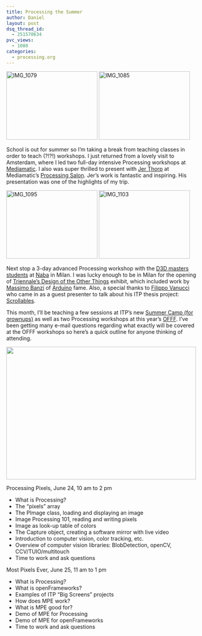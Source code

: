 ```yaml
---
title: Processing the Summer
author: Daniel
layout: post
dsq_thread_id:
  - 251570634
pvc_views:
  - 1080
categories:
  - processing.org
---
```

<p><a href="http://www.flickr.com/photos/shiffman/4663693345/" title="IMG_1079 by shiffman, on Flickr"><img src="http://farm5.static.flickr.com/4009/4663693345_cbc28273b9_m.jpg" width="240" height="180" alt="IMG_1079" /></a>  <a href="http://www.flickr.com/photos/shiffman/4664318578/" title="IMG_1085 by shiffman, on Flickr"><img src="http://farm5.static.flickr.com/4038/4664318578_6a5ee2b828_m.jpg" width="240" height="180" alt="IMG_1085" /></a></p>
<p>School is out for summer so I&#8217;m taking a break from teaching classes in order to teach (?!?!) workshops.  I just returned from a lovely visit to Amsterdam, where I led two full-day intensive Processing workshops at <a href="://www.mediamatic.net/">Mediamatic</a>.  I also was super thrilled to present with <a href="http://blog.blprnt.com">Jer Thorp</a> at Mediamatic&#8217;s <a href="http://www.mediamatic.net/page/148710/en">Processing Salon</a>.  Jer&#8217;s work is fantastic and inspiring. His presentation was one of the highlights of my trip.</p>
<p><a href="http://www.flickr.com/photos/shiffman/4663699595/" title="IMG_1095 by shiffman, on Flickr"><img src="http://farm5.static.flickr.com/4023/4663699595_2c83aa6123_m.jpg" width="240" height="180" alt="IMG_1095" /></a>  <a href="http://www.flickr.com/photos/shiffman/4663702761/" title="IMG_1103 by shiffman, on Flickr"><img src="http://farm5.static.flickr.com/4049/4663702761_3bc2aa5a0f_m.jpg" width="240" height="180" alt="IMG_1103" /></a></p>
<p>Next stop a 3-day advanced Processing workshop with the <a href="http://www.master-naba-d3d.net/">D3D masters students</a> at <a href="http://www.naba.it">Naba</a> in Milan.  I was lucky enough to be in Milan for the opening of <a href="http://www.triennale.it/index.php?id=1&#038;tbl=0&#038;idq=1232">Triennale&#8217;s Design of the Other Things</a> exhibit, which included work by <a href="http://www.massimobanzi.com/">Massimo Banzi</a> of <a href="http://www.arduino.cc">Arduino</a> fame.  Also, a special thanks to <a href="http://www.filippovanucci.com/">Filippo Vanucci</a> who came in as a guest presenter to talk about his ITP thesis project: <a href="http://scrollabl.es/">Scrollables</a>.</p>
<p>This month, I&#8217;ll be teaching a few sessions at ITP&#8217;s new <a href="http://itp.nyu.edu/camp">Summer Camp (for grownups)</a> as well as two Processing workshops at this year&#8217;s <a href="http://www.offf.ws/#workshops">OFFF</a>.  I&#8217;ve been getting many e-mail questions regarding what exactly will be covered at the OFFF workshops so here&#8217;s a quick outline for anyone thinking of attending.</p>
<p><a href="http://www.offf.ws/"><img src="http://www.shiffman.net/wp/wp-content/uploads/2010/06/off.jpg" alt="" title="OFFF" width="500" height="349" class="alignnone size-full wp-image-591" /></a></p>
<p>Processing Pixels, June 24, 10 am to 2 pm</p>
<ul>
<li>What is Processing?</li>
<li>The &#8220;pixels&#8221; array</li>
<li>The PImage class, loading and displaying an image</li>
<li>Image Processing 101, reading and writing pixels</li>
<li>Image as look-up table of colors</li>
<li>The Capture object, creating a software mirror with live video</li>
<li>Introduction to computer vision, color tracking, etc.</li>
<li>Overview of computer vision libraries: BlobDetection, openCV, CCV/TUIO/multitouch</li>
<li>Time to work and ask questions</li>
</ul>
<p>Most Pixels Ever, June 25, 11 am to 1 pm</p>
<ul>
<li>What is Processing?</li>
<li>What is openFrameworks?</li>
<li>Examples of ITP &#8220;Big Screens&#8221; projects</li>
<li>How does MPE work?</li>
<li>What is MPE good for?</li>
<li>Demo of MPE for Processing</li>
<li>Demo of MPE for openFrameworks</li>
<li>Time to work and ask questions</li>
</ul>
